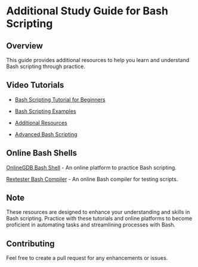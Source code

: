 


# Additional Study Guide for Bash Scripting

## Overview
This guide provides additional resources to help you learn and understand Bash scripting through practice.


## Video Tutorials

- [Bash Scripting Tutorial for Beginners](https://www.youtube.com/watch?v=tK9Oc6AEnR4)

-  [Bash Scripting Examples](https://www.youtube.com/watch?v=q2z-MRoNbgM)

-  [Additional Resources](https://www.youtube.com/watch?v=e7BufAVwDiM)

-  [Advanced Bash Scripting](https://www.youtube.com/watch?v=GtovwKDemnI)

## Online Bash Shells

[OnlineGDB Bash Shell](https://www.onlinegdb.com/online_bash_shell) - An online platform to practice Bash scripting.

[Rextester Bash Compiler](https://rextester.com/l/bash_online_compiler) - An online Bash compiler for testing scripts.


## Note
These resources are designed to enhance your understanding and skills in Bash scripting. Practice with these tutorials and online platforms to become proficient in automating tasks and streamlining processes with Bash.

## Contributing
Feel free to create a pull request for any enhancements or issues.
